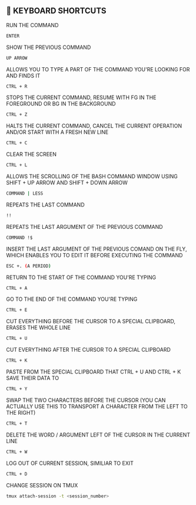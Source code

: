 ## 🔏 KEYBOARD SHORTCUTS

RUN THE COMMAND

```bash
ENTER
```

SHOW THE PREVIOUS COMMAND

```bash
UP ARROW
```

ALLOWS YOU TO TYPE A PART OF THE COMMAND YOU'RE LOOKING FOR AND FINDS IT

```bash
CTRL + R
```

STOPS THE CURRENT COMMAND, RESUME WITH FG IN THE FOREGROUND OR BG IN THE BACKGROUND

```bash
CTRL + Z
```

HALTS THE CURRENT COMMAND, CANCEL THE CURRENT OPERATION AND/OR START WITH A FRESH NEW LINE

```bash
CTRL + C
```

CLEAR THE SCREEN

```bash
CTRL + L
```

ALLOWS THE SCROLLING OF THE BASH COMMAND WINDOW USING SHIFT + UP ARROW AND SHIFT + DOWN ARROW

```bash
COMMAND | LESS
```

REPEATS THE LAST COMMAND

```bash
!!
```

REPEATS THE LAST ARGUMENT OF THE PREVIOUS COMMAND

```bash
COMMAND !$
```

INSERT THE LAST ARGUMENT OF THE PREVIOUS COMAND ON THE FLY, WHICH ENABLES YOU TO EDIT IT BEFORE EXECUTING THE COMMAND

```bash
ESC +. (A PERIOD)
```

RETURN TO THE START OF THE COMMAND YOU'RE TYPING

```bash
CTRL + A 
```

GO TO THE END OF THE COMMAND YOU'RE TYPING

```bash
CTRL + E
```

CUT EVERYTHING BEFORE THE CURSOR TO A SPECIAL CLIPBOARD, ERASES THE WHOLE LINE

```bash
CTRL + U
```

CUT EVERYTHING AFTER THE CURSOR TO A SPECIAL CLIPBOARD

```bash
CTRL + K
```

PASTE FROM THE SPECIAL CLIPBOARD THAT CTRL + U AND CTRL + K SAVE THEIR DATA TO

```bash
CTRL + Y
```

SWAP THE TWO CHARACTERS BEFORE THE CURSOR (YOU CAN ACTUALLY USE THIS TO TRANSPORT A CHARACTER FROM THE LEFT TO THE RIGHT)

```bash
CTRL + T
```

DELETE THE WORD / ARGUMENT LEFT OF THE CURSOR IN THE CURRENT LINE

```bash
CTRL + W
```

LOG OUT OF CURRENT SESSION, SIMILIAR TO EXIT

```bash
CTRL + D
```

CHANGE SESSION ON TMUX

```bash
tmux attach-session -t <session_number>
```
